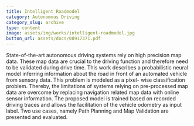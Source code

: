 ```yaml
---
title: Intelligent Roadmodel
category: Autonomous Driving
category_slug: archive
type: content
image: assets/img/works/intelligent-roadmodel.jpg
button_url: assets/docs/08917371.pdf
---
```


State-of-the-art autonomous driving systems rely on high precision map data. These map data are crucial to the driving function and therefore need to be validated during drive time. This work describes a probabilistic neural model inferring information about the road in front of an automated vehicle from sensory data. This problem is modeled as a pixel- wise classification problem. Thereby, the limitations of systems relying on pre-processed map data are overcome by replacing navigation related map data with online sensor information. The proposed model is trained based on recorded driving traces and allows the facilitation of the vehicle odometry as input label. Two use cases, namely Path Planning and Map Validation are presented and evaluated.